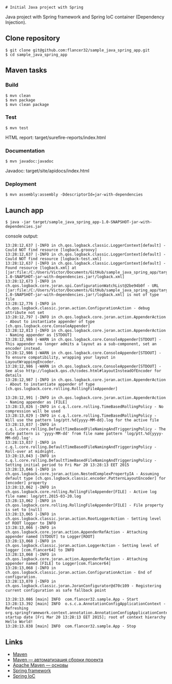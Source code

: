	# Initial Java project with Spring
Java project with Spring framework and Spring IoC container (Dependency Injection).

## Clone repository

    $ git clone git@github.com:flancer32/sample_java_spring_app.git
    $ cd sample_java_spring_app

## Maven tasks

### Build

    $ mvn clean
    $ mvn package
    $ mvn clean package

### Test

    $ mvn test

HTML report: target/surefire-reports/index.html

### Documentation
    
    $ mvn javadoc:javadoc

Javadoc: target/site/apidocs/index.html

### Deployment

    $ mvn assembly:assembly -DdescriptorId=jar-with-dependencies

## Launch app

    $ java -jar target/sample_java_spring_app-1.0-SNAPSHOT-jar-with-dependencies.jar

console output:

	13:28:12,637 |-INFO in ch.qos.logback.classic.LoggerContext[default] - Could NOT find resource [logback.groovy]
	13:28:12,637 |-INFO in ch.qos.logback.classic.LoggerContext[default] - Could NOT find resource [logback-test.xml]
	13:28:12,637 |-INFO in ch.qos.logback.classic.LoggerContext[default] - Found resource [logback.xml] at [jar:file:/C:/Users/Victor/Documents/GitHub/sample_java_spring_app/target/sample_java_spring_app-1.0-SNAPSHOT-jar-with-dependencies.jar!/logback.xml]
	13:28:12,673 |-INFO in ch.qos.logback.core.joran.spi.ConfigurationWatchList@2be94b0f - URL [jar:file:/C:/Users/Victor/Documents/GitHub/sample_java_spring_app/target/sample_java_spring_app-1.0-SNAPSHOT-jar-with-dependencies.jar!/logback.xml] is not of type file
	13:28:12,776 |-INFO in ch.qos.logback.classic.joran.action.ConfigurationAction - debug attribute not set
	13:28:12,797 |-INFO in ch.qos.logback.core.joran.action.AppenderAction - About to instantiate appender of type [ch.qos.logback.core.ConsoleAppender]
	13:28:12,813 |-INFO in ch.qos.logback.core.joran.action.AppenderAction - Naming appender as [STDOUT]
	13:28:12,986 |-WARN in ch.qos.logback.core.ConsoleAppender[STDOUT] - This appender no longer admits a layout as a sub-component, set an encoder instead.
	13:28:12,986 |-WARN in ch.qos.logback.core.ConsoleAppender[STDOUT] - To ensure compatibility, wrapping your layout in LayoutWrappingEncoder.
	13:28:12,986 |-WARN in ch.qos.logback.core.ConsoleAppender[STDOUT] - See also http://logback.qos.ch/codes.html#layoutInsteadOfEncoder for details
	13:28:12,987 |-INFO in ch.qos.logback.core.joran.action.AppenderAction - About to instantiate appender of type [ch.qos.logback.core.rolling.RollingFileAppender]
	
	13:28:12,991 |-INFO in ch.qos.logback.core.joran.action.AppenderAction - Naming appender as [FILE]
	13:28:13,026 |-INFO in c.q.l.core.rolling.TimeBasedRollingPolicy - No compression will be used
	13:28:13,029 |-INFO in c.q.l.core.rolling.TimeBasedRollingPolicy - Will use the pattern log/ptt.%d{yyyy-MM-dd}.log for the active file
	13:28:13,037 |-INFO in c.q.l.core.rolling.DefaultTimeBasedFileNamingAndTriggeringPolicy - The date pattern is 'yyyy-MM-dd' from file name pattern 'log/ptt.%d{yyyy-MM-dd}.log'.
	13:28:13,037 |-INFO in c.q.l.core.rolling.DefaultTimeBasedFileNamingAndTriggeringPolicy - Roll-over at midnight.
	13:28:13,043 |-INFO in c.q.l.core.rolling.DefaultTimeBasedFileNamingAndTriggeringPolicy - Setting initial period to Fri Mar 20 13:28:13 EET 2015
	13:28:13,046 |-INFO in ch.qos.logback.core.joran.action.NestedComplexPropertyIA - Assuming default type [ch.qos.logback.classic.encoder.PatternLayoutEncoder] for [encoder] property
	13:28:13,062 |-INFO in ch.qos.logback.core.rolling.RollingFileAppender[FILE] - Active log file name: log/ptt.2015-03-20.log
	13:28:13,062 |-INFO in ch.qos.logback.core.rolling.RollingFileAppender[FILE] - File property is set to [null]
	13:28:13,065 |-INFO in ch.qos.logback.classic.joran.action.RootLoggerAction - Setting level of ROOT logger to INFO
	13:28:13,066 |-INFO in ch.qos.logback.core.joran.action.AppenderRefAction - Attaching appender named [STDOUT] to Logger[ROOT]
	13:28:13,068 |-INFO in ch.qos.logback.classic.joran.action.LoggerAction - Setting level of logger [com.flancer64] to INFO
	13:28:13,068 |-INFO in ch.qos.logback.core.joran.action.AppenderRefAction - Attaching appender named [FILE] to Logger[com.flancer64]
	13:28:13,068 |-INFO in ch.qos.logback.classic.joran.action.ConfigurationAction - End of configuration.
	13:28:13,070 |-INFO in ch.qos.logback.classic.joran.JoranConfigurator@d70c109 - Registering current configuration as safe fallback point
	
	13:28:13.086 [main] INFO  com.flancer32.sample.App - Start
	13:28:13.392 [main] INFO  o.s.c.a.AnnotationConfigApplicationContext - Refreshing org.springframework.context.annotation.AnnotationConfigApplicationContext@43a25848: startup date [Fri Mar 20 13:28:13 EET 2015]; root of context hierarchy
	Hello World!
	13:28:13.838 [main] INFO  com.flancer32.sample.App - Stop


## Links

* [Maven](http://maven.apache.org/)
* [Maven — автоматизация сборки проекта](http://habrahabr.ru/post/77333/)
* [Apache Maven — основы](http://habrahabr.ru/post/77382/)
* [Spring framework](http://projects.spring.io/spring-framework/)
* [Spring IoC](http://docs.spring.io/spring/docs/current/spring-framework-reference/html/beans.html)